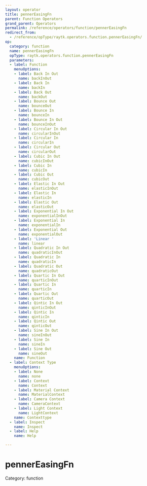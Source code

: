 ```yaml
---
layout: operator
title: pennerEasingFn
parent: Function Operators
grand_parent: Operators
permalink: /reference/operators/function/pennerEasingFn
redirect_from:
  - /reference/opType/raytk.operators.function.pennerEasingFn/
op:
  category: function
  name: pennerEasingFn
  opType: raytk.operators.function.pennerEasingFn
  parameters:
  - label: Function
    menuOptions:
    - label: Back In Out
      name: backInOut
    - label: Back In
      name: backIn
    - label: Back Out
      name: backOut
    - label: Bounce Out
      name: bounceOut
    - label: Bounce In
      name: bounceIn
    - label: Bounce In Out
      name: bounceInOut
    - label: Circular In Out
      name: circularInOut
    - label: Circular In
      name: circularIn
    - label: Circular Out
      name: circularOut
    - label: Cubic In Out
      name: cubicInOut
    - label: Cubic In
      name: cubicIn
    - label: Cubic Out
      name: cubicOut
    - label: Elastic In Out
      name: elasticInOut
    - label: Elastic In
      name: elasticIn
    - label: Elastic Out
      name: elasticOut
    - label: Exponential In Out
      name: exponentialInOut
    - label: Exponential In
      name: exponentialIn
    - label: Exponential Out
      name: exponentialOut
    - label: 'Linear '
      name: linear
    - label: Quadratic In Out
      name: quadraticInOut
    - label: Quadratic In
      name: quadraticIn
    - label: Quadratic Out
      name: quadraticOut
    - label: Quartic In Out
      name: quarticInOut
    - label: Quartic In
      name: quarticIn
    - label: Quartic Out
      name: quarticOut
    - label: Qintic In Out
      name: qinticInOut
    - label: Qintic In
      name: qinticIn
    - label: Qintic Out
      name: qinticOut
    - label: Sine In Out
      name: sineInOut
    - label: Sine In
      name: sineIn
    - label: Sine Out
      name: sineOut
    name: Function
  - label: Context Type
    menuOptions:
    - label: None
      name: none
    - label: Context
      name: Context
    - label: Material Context
      name: MaterialContext
    - label: Camera Context
      name: CameraContext
    - label: Light Context
      name: LightContext
    name: Contexttype
  - label: Inspect
    name: Inspect
  - label: Help
    name: Help

---
```


# pennerEasingFn

Category: function

